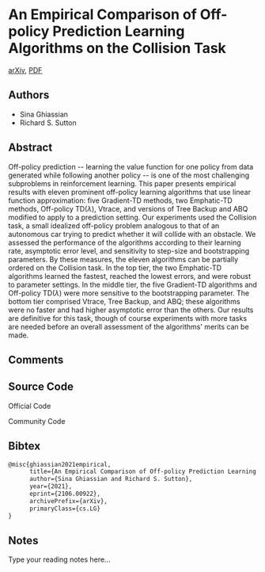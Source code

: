 
# An Empirical Comparison of Off-policy Prediction Learning Algorithms on the Collision Task

[arXiv](https://arxiv.org/abs/2106.0922), [PDF](https://arxiv.org/pdf/2106.0922.pdf)

## Authors

- Sina Ghiassian
- Richard S. Sutton

## Abstract

Off-policy prediction -- learning the value function for one policy from data generated while following another policy -- is one of the most challenging subproblems in reinforcement learning. This paper presents empirical results with eleven prominent off-policy learning algorithms that use linear function approximation: five Gradient-TD methods, two Emphatic-TD methods, Off-policy TD($\lambda$), Vtrace, and versions of Tree Backup and ABQ modified to apply to a prediction setting. Our experiments used the Collision task, a small idealized off-policy problem analogous to that of an autonomous car trying to predict whether it will collide with an obstacle. We assessed the performance of the algorithms according to their learning rate, asymptotic error level, and sensitivity to step-size and bootstrapping parameters. By these measures, the eleven algorithms can be partially ordered on the Collision task. In the top tier, the two Emphatic-TD algorithms learned the fastest, reached the lowest errors, and were robust to parameter settings. In the middle tier, the five Gradient-TD algorithms and Off-policy TD($\lambda$) were more sensitive to the bootstrapping parameter. The bottom tier comprised Vtrace, Tree Backup, and ABQ; these algorithms were no faster and had higher asymptotic error than the others. Our results are definitive for this task, though of course experiments with more tasks are needed before an overall assessment of the algorithms' merits can be made.

## Comments



## Source Code

Official Code



Community Code



## Bibtex

```tex
@misc{ghiassian2021empirical,
      title={An Empirical Comparison of Off-policy Prediction Learning Algorithms on the Collision Task}, 
      author={Sina Ghiassian and Richard S. Sutton},
      year={2021},
      eprint={2106.00922},
      archivePrefix={arXiv},
      primaryClass={cs.LG}
}
```

## Notes

Type your reading notes here...

